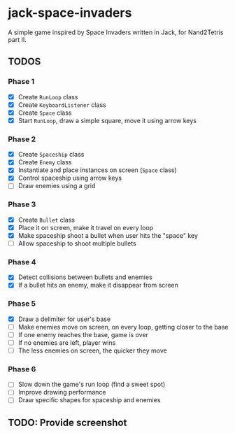 # jack-space-invaders

A simple game inspired by Space Invaders written in Jack, for Nand2Tetris part II.

## TODOS

### Phase 1

- [x] Create `RunLoop` class
- [x] Create `KeyboardListener` class
- [x] Create `Space` class
- [x] Start `RunLoop`, draw a simple square, move it using arrow keys

### Phase 2

- [x] Create `Spaceship` class
- [x] Create `Enemy` class
- [x] Instantiate and place instances on screen (`Space` class)
- [x] Control spaceship using arrow keys
- [ ] Draw enemies using a grid

### Phase 3

- [x] Create `Bullet` class
- [x] Place it on screen, make it travel on every loop
- [x] Make spaceship shoot a bullet when user hits the "space" key
- [ ] Allow spaceship to shoot multiple bullets

### Phase 4

- [x] Detect collisions between bullets and enemies
- [x] If a bullet hits an enemy, make it disappear from screen

### Phase 5

- [x] Draw a delimiter for user's base
- [ ] Make enemies move on screen, on every loop, getting closer to the base
- [ ] If one enemy reaches the base, game is over
- [ ] If no enemies are left, player wins
- [ ] The less enemies on screen, the quicker they move

### Phase 6

- [ ] Slow down the game's run loop (find a sweet spot)
- [ ] Improve drawing performance
- [ ] Draw specific shapes for spaceship and enemies

## TODO: Provide screenshot

